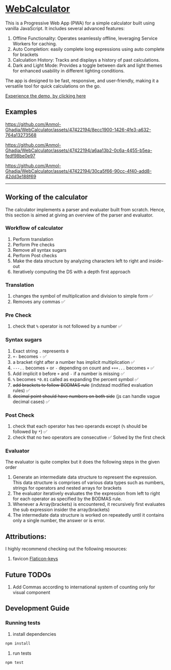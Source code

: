 # [WebCalculator](https://www.students.cs.ubc.ca/~aghadia/WebCalculator/index.html)
This is a Progressive Web App (PWA) for a simple calculator built using vanilla JavaScript. It includes several advanced features:

1) Offline Functionality: Operates seamlessly offline, leveraging Service Workers for caching.
1) Auto Completion: easily complete long expressions using auto complete for brackets
1) Calculation History: Tracks and displays a history of past calculations.
1) Dark and Light Mode: Provides a toggle between dark and light themes for enhanced usability in different lighting conditions.

The app is designed to be fast, responsive, and user-friendly, making it a versatile tool for quick calculations on the go.

[Experience the demo, by clicking here](https://www.students.cs.ubc.ca/~aghadia/WebCalculator/index.html)

## Examples

https://github.com/Anmol-Ghadia/WebCalculator/assets/47422194/8ecc1900-1426-4fe3-a632-764a13273568

https://github.com/Anmol-Ghadia/WebCalculator/assets/47422194/a6aa13b2-0c6a-4455-b5ea-fedf98be0e97

https://github.com/Anmol-Ghadia/WebCalculator/assets/47422194/30ca5f66-90cc-4f40-add8-42dd3e188f69

---
## Working of the calculator
The calculator implements a parser and evaluater built from scratch. Hence, this section is aimed at giving an overview of the parser and evaluator.

### Workflow of calculator
1) Perform translation
1) Perform Pre checks
1) Remove all syntax sugars
1) Perform Post checks
1) Make the data structure by analyzing characters left to right and inside-out
1) Iteratively computing the DS with a depth first approach

### Translation
1) changes the symbol of multiplication and division to simple form ✅
1) Removes any commas ✅

### Pre Check
1) check that  `%` operator is not followed by a number ✅

### Syntax sugars
1) Exact string `.` represents `0`
1) `+-` becomes `-` ✅
1) a bracket right after a number has implicit multiplication ✅
1) `---..` becomes `+` or `-` depending on count and `+++...` becomes `+` ✅
1) Add implicit `0` before `+` and `-` if a number is missing ✅
1) `%` becomes `*0.01` called as expanding the percent symbol ✅
1) ~~add brackets to follow BODMAS rule~~ (indstead modified evaluation rules) ✅ 
1) ~~decimal point should have numbers on both side~~ (js can handle vague decimal cases) ✅ 

### Post Check
1) check that each operator has two operands except (`%` should be followed by `*`) ✅
1) check that no two operators are consecutive ✅ Solved by the first check

### Evaluator
The evaluator is quite complex but it does the following steps in the given order
1) Generate an intermediate data structure to represent the expression. This data structure is comprises of various data types such as numbers, strings for operators and nested arrays for brackets
1) The evaluator iteratively evaluates the the expression from left to right for each operator as specified by the BODMAS rule.
1) Whenever a Array(brackets) is encountered, it recursively first evaluates the sub expression insider the array(brackets)
1) The intermediate data structure is worked on repeatedly until it contains only a single number, the answer or is error.

## Attributions:
I highly recommend checking out the following resources:
1) favicon [Flaticon-keys](https://www.flaticon.com/free-icons/calculator)

## Future TODOs
1) Add Commas according to international system of counting only for visual component

## Development Guide
### Running tests
1) install dependencies
```sh
npm install
```
1) run tests
```sh
npm test
```